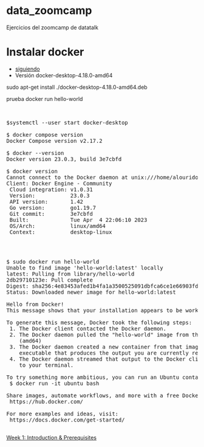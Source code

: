 # data_zoomcamp
Ejercicios del zoomcamp de datatalk 

# Instalar docker  
* [siguiendo](https://docs.docker.com/desktop/install/linux-install/)
* Versión docker-desktop-4.18.0-amd64

sudo apt-get install ./docker-desktop-4.18.0-amd64.deb

prueba docker run hello-world



<pre>


$systemctl --user start docker-desktop

$ docker compose version
Docker Compose version v2.17.2

$ docker --version
Docker version 23.0.3, build 3e7cbfd

$ docker version
Cannot connect to the Docker daemon at unix:///home/alourido/.docker/desktop/docker.sock. Is the docker daemon running?
Client: Docker Engine - Community
 Cloud integration: v1.0.31
 Version:           23.0.3
 API version:       1.42
 Go version:        go1.19.7
 Git commit:        3e7cbfd
 Built:             Tue Apr  4 22:06:10 2023
 OS/Arch:           linux/amd64
 Context:           desktop-linux


</pre>

<pre>

$ sudo docker run hello-world
Unable to find image 'hello-world:latest' locally
latest: Pulling from library/hello-world
2db29710123e: Pull complete 
Digest: sha256:4e83453afed1b4fa1a3500525091dbfca6ce1e66903fd4c01ff015dbcb1ba33e
Status: Downloaded newer image for hello-world:latest

Hello from Docker!
This message shows that your installation appears to be working correctly.

To generate this message, Docker took the following steps:
 1. The Docker client contacted the Docker daemon.
 2. The Docker daemon pulled the "hello-world" image from the Docker Hub.
    (amd64)
 3. The Docker daemon created a new container from that image which runs the
    executable that produces the output you are currently reading.
 4. The Docker daemon streamed that output to the Docker client, which sent it
    to your terminal.

To try something more ambitious, you can run an Ubuntu container with:
 $ docker run -it ubuntu bash

Share images, automate workflows, and more with a free Docker ID:
 https://hub.docker.com/

For more examples and ideas, visit:
 https://docs.docker.com/get-started/

</pre>

[Week 1: Introduction & Prerequisites](2_docker_sql)
